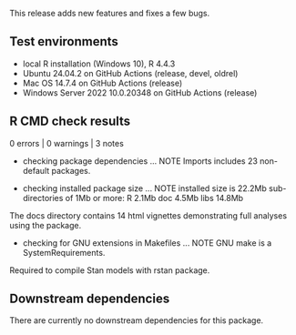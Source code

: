 This release adds new features and fixes a few bugs.

## Test environments
* local R installation (Windows 10), R 4.4.3
* Ubuntu 24.04.2 on GitHub Actions (release, devel, oldrel)
* Mac OS 14.7.4 on GitHub Actions (release)
* Windows Server 2022 10.0.20348 on GitHub Actions (release)

## R CMD check results

0 errors | 0 warnings | 3 notes

* checking package dependencies ... NOTE
  Imports includes 23 non-default packages.

* checking installed package size ... NOTE
  installed size is 22.2Mb
  sub-directories of 1Mb or more:
    R      2.1Mb
    doc    4.5Mb
    libs  14.8Mb
    
The docs directory contains 14 html vignettes demonstrating full analyses using
the package.

* checking for GNU extensions in Makefiles ... NOTE
  GNU make is a SystemRequirements.

Required to compile Stan models with rstan package.

## Downstream dependencies
There are currently no downstream dependencies for this package.

